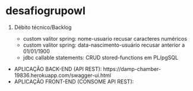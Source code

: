 # desafiogrupowl
<ol>
<li>Débito técnico/Backlog</li>
<ul>
<li>custom valitor spring: nome-usuario recusar caracteres numéricos</li>
<li>custom valitor spring: data-nascimento-usuário recusar anterior a 01/01/1900</li>
<li>jdbc callable statements: CRUD stored-functions em PL/pgSQL</li>
</ul>
</ol>
</hr>
<ul>
<li>APLICAÇÃO BACK-END (API REST): https://damp-chamber-19836.herokuapp.com/swagger-ui.html</li>
<li>APLICAÇÃO FRONT-END (CONSOME API REST):</li>
</ul>
